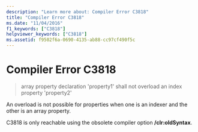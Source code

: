 ```yaml
---
description: "Learn more about: Compiler Error C3818"
title: "Compiler Error C3818"
ms.date: "11/04/2016"
f1_keywords: ["C3818"]
helpviewer_keywords: ["C3818"]
ms.assetid: f9502f6a-0690-4135-ab88-cc97cf490f5c
---
```

# Compiler Error C3818

> array property declaration 'property1' shall not overload an index property 'property2'

An overload is not possible for properties when one is an indexer and the other is an array property.

C3818 is only reachable using the obsolete compiler option **/clr:oldSyntax**.
